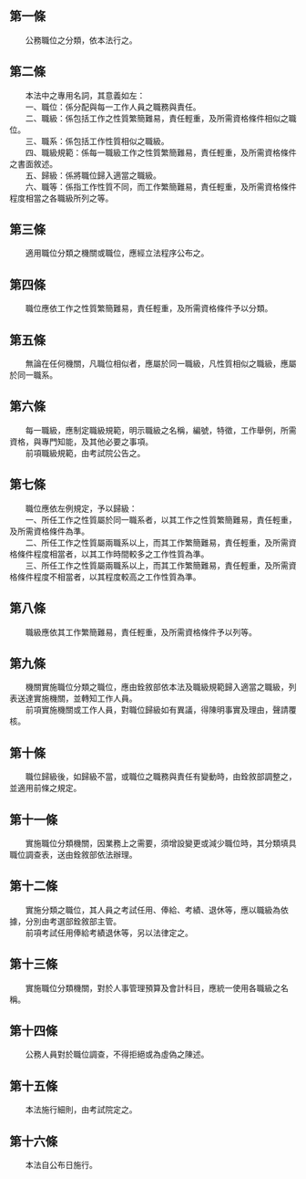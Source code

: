 第一條 
-------
　　公務職位之分類，依本法行之。  


第二條 
-------
　　本法中之專用名詞，其意義如左：  
　　一、職位：係分配與每一工作人員之職務與責任。  
　　二、職級：係包括工作之性質繁簡難易，責任輕重，及所需資格條件相似之職位。  
　　三、職系：係包括工作性質相似之職級。  
　　四、職級規範：係每一職級工作之性質繁簡難易，責任輕重，及所需資格條件之書面敘述。  
　　五、歸級：係將職位歸入適當之職級。  
　　六、職等：係指工作性質不同，而工作繁簡難易，責任輕重，及所需資格條件程度相當之各職級所列之等。  


第三條 
-------
　　適用職位分類之機關或職位，應經立法程序公布之。  


第四條 
-------
　　職位應依工作之性質繁簡難易，責任輕重，及所需資格條件予以分類。  


第五條 
-------
　　無論在任何機關，凡職位相似者，應屬於同一職級，凡性質相似之職級，應屬於同一職系。  


第六條 
-------
　　每一職級，應制定職級規範，明示職級之名稱，編號，特徵，工作舉例，所需資格，與專門知能，及其他必要之事項。  
　　前項職級規範，由考試院公告之。  


第七條 
-------
　　職位應依左例規定，予以歸級：  
　　一、所任工作之性質屬於同一職系者，以其工作之性質繁簡難易，責任輕重，及所需資格條件為準。  
　　二、所任工作之性質屬兩職系以上，而其工作繁簡難易，責任輕重，及所需資格條件程度相當者，以其工作時間較多之工作性質為準。  
　　三、所任工作之性質屬兩職系以上，而其工作繁簡難易，責任輕重，及所需資格條件程度不相當者，以其程度較高之工作性質為準。  


第八條 
-------
　　職級應依其工作繁簡難易，責任輕重，及所需資格條件予以列等。  


第九條 
-------
　　機關實施職位分類之職位，應由銓敘部依本法及職級規範歸入適當之職級，列表送達實施機關，並轉知工作人員。  
　　前項實施機關或工作人員，對職位歸級如有異議，得陳明事實及理由，聲請覆核。  


第十條 
-------
　　職位歸級後，如歸級不當，或職位之職務與責任有變動時，由銓敘部調整之，並適用前條之規定。  


第十一條 
---------
　　實施職位分類機關，因業務上之需要，須增設變更或減少職位時，其分類填具職位調查表，送由銓敘部依法辦理。  


第十二條 
---------
　　實施分類之職位，其人員之考試任用、俸給、考績、退休等，應以職級為依據，分別由考選部銓敘部主管。  
　　前項考試任用俸給考績退休等，另以法律定之。  


第十三條 
---------
　　實施職位分類機關，對於人事管理預算及會計科目，應統一使用各職級之名稱。  


第十四條 
---------
　　公務人員對於職位調查，不得拒絕或為虛偽之陳述。  


第十五條 
---------
　　本法施行細則，由考試院定之。  


第十六條 
---------
　　本法自公布日施行。